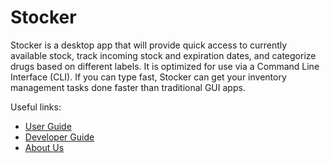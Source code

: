 # Stocker

Stocker is a desktop app  that will provide quick access to currently available stock,
track incoming stock and expiration dates, and categorize drugs based on different labels.
It is optimized for use via a Command Line Interface (CLI). If you can type fast, Stocker
can get your inventory management tasks done faster than traditional GUI apps.

Useful links:
* [User Guide](UserGuide.md)
* [Developer Guide](DeveloperGuide.md)
* [About Us](AboutUs.md)
